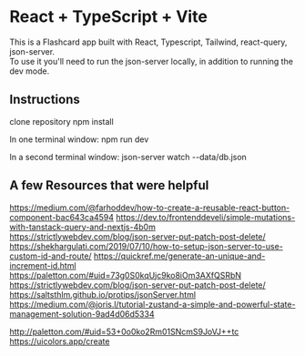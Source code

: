 # React + TypeScript + Vite

This is a Flashcard app built with React, Typescript, Tailwind, react-query, json-server.  
To use it you'll need to run the json-server locally, in addition to running the dev mode.

## Instructions
clone repository
npm install 

In one terminal window: 
npm run dev

In a second terminal window:
json-server watch --data/db.json


## A few Resources that were helpful

https://medium.com/@farhoddev/how-to-create-a-reusable-react-button-component-bac643ca4594
https://dev.to/frontenddeveli/simple-mutations-with-tanstack-query-and-nextjs-4b0m
https://strictlywebdev.com/blog/json-server-put-patch-post-delete/
https://shekhargulati.com/2019/07/10/how-to-setup-json-server-to-use-custom-id-and-route/
https://quickref.me/generate-an-unique-and-increment-id.html
[https://paletton.com/#uid=73g0S0kqUjc9ko8iOm3AXfQSRbN
]()https://strictlywebdev.com/blog/json-server-put-patch-post-delete/
https://saltsthlm.github.io/protips/jsonServer.html
https://medium.com/@joris.l/tutorial-zustand-a-simple-and-powerful-state-management-solution-9ad4d06d5334



http://paletton.com/#uid=53+0o0ko2Rm01SNcmS9JoVJ++tc
https://uicolors.app/create
